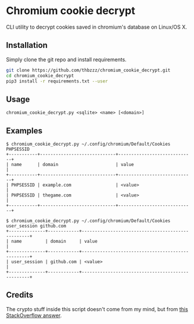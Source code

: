# Chromium cookie decrypt

CLI utility to decrypt cookies saved in chromium's database on Linux/OS X.

## Installation

Simply clone the git repo and install requirements.

```bash
git clone https://github.com/thbzzz/chromium_cookie_decrypt.git
cd chromium_cookie_decrypt
pip3 install -r requirements.txt --user
```

## Usage

```
chromium_cookie_decrypt.py <sqlite> <name> [<domain>]
```

## Examples

```
$ chromium_cookie_decrypt.py ~/.config/chromium/Default/Cookies PHPSESSID
+-----------+-----------------------------+-----------------------------+
| name      | domain                      | value                       |
+-----------+-----------------------------+-----------------------------+
| PHPSESSID | example.com                 | <value>                     |
| PHPSESSID | thegame.com                 | <value>                     |
+-----------+-----------------------------+-----------------------------+
```

```
$ chromium_cookie_decrypt.py ~/.config/chromium/Default/Cookies user_session github.com
+--------------+------------+--------------------------------------------------+
| name         | domain     | value                                            |
+--------------+------------+--------------------------------------------------+
| user_session | github.com | <value>                                          |
+--------------+------------+--------------------------------------------------+
```

## Credits

The crypto stuff inside this script doesn't come from my mind, but from [this StackOverflow answer](https://stackoverflow.com/questions/23153159/decrypting-chromium-cookies/23727331#23727331).
